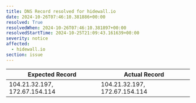 ```yaml
---
title: DNS Record resolved for hidewall.io
date: 2024-10-26T07:46:10.381886+00:00
resolved: True
resolvedWhen: 2024-10-26T07:46:10.381897+00:00
resolvedStartTime: 2024-10-25T21:09:43.161639+00:00
severity: notice
affected:
  - hidewall.io
section: issue
---
```


| Expected Record  | Actual Record  |
|------------------|----------------|
| 104.21.32.197, 172.67.154.114 | 104.21.32.197, 172.67.154.114 |
